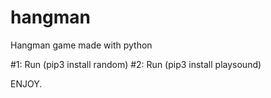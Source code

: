 # hangman
Hangman game made with python

#1: Run (pip3 install random)
#2: Run (pip3 install playsound)

ENJOY.
